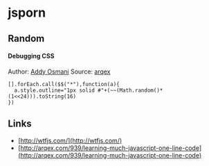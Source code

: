 # jsporn

## Random 

#### Debugging CSS
Author: [Addy Osmani](http://addyosmani.com/blog/)
Source: [arqex](http://arqex.com/939/learning-much-javascript-one-line-code)
```
[].forEach.call($$("*"),function(a){
  a.style.outline="1px solid #"+(~~(Math.random()*(1<<24))).toString(16)
})
```

## Links

- [http://wtfjs.com/](http://wtfjs.com/)
- [http://arqex.com/939/learning-much-javascript-one-line-code](http://arqex.com/939/learning-much-javascript-one-line-code)
